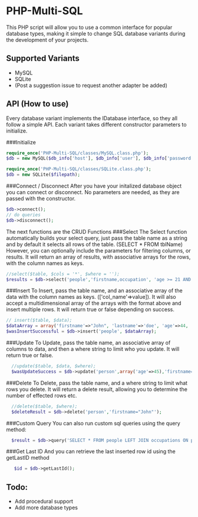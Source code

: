 # PHP-Multi-SQL

This PHP script will allow you to use a common interface for popular database types, making it simple to change SQL database variants during the development of your projects.

## Supported Variants
* MySQL
* SQLite
* (Post a suggestion issue to request another adapter be added)

## API (How to use)
Every database variant implements the IDatabase interface, so they all follow a simple API.
Each variant takes different constructor parameters to initialize.

###Initialize
```php
require_once('PHP-Multi-SQL/classes/MySQL.class.php');
$db = new MySQL($db_info['host'], $db_info['user'], $db_info['password'], $db_info['db_name']);

require_once('PHP-Multi-SQL/classes/SQLite.class.php');
$db = new SQLite($filepath);
```

###Connect / Disconnect
After you have your initalized database object you can connect or disconnect. No parameters are needed, as they are passed with the constructor.
```php
$db->connect();
// do queries
$db->disconnect();
```

The next functions are the CRUD Functions
###Select
The Select function automatically builds your select query, just pass the table name as a string and by default it selects all rows of the table. (SELECT * FROM tblName) However, you can optionally include the parameters for filtering columns, or results. It will return an array of results, with associative arrays for the rows, with the column names as keys.
```php
//select($table, $cols = '*', $where = '');
$results = $db->select('people','firstname,occupation', 'age >= 21 AND gender = "male"');
```
###Insert
To Insert, pass the table name, and an associative array of the data with the column names as keys. (['col_name'=>value]). It will also accept a multidimensional array of the arrays with the format above and insert multiple rows. It will return true or false depending on success.
```php
// insert($table, $data);
$dataArray = array('firstname'=>"John", 'lastname'=>'doe', 'age'=>44, 'gender'=>"male");
$wasInsertSuccessful = $db->insert('people', $dataArray);
```
###Update
To Update, pass the table name, an associative array of columns to data, and then a where string to limit who you update. It will return true or false.
```php
  //update($table, $data, $where);
  $wasUpdateSuccess = $db->update('person',array('age'=>45),'firstname="John"');
```
###Delete
To Delete, pass the table name, and a where string to limit what rows you delete. It will return a delete result, allowing you to determine the number of effected rows etc.
```php
  //delete($table, $where);
  $deleteResult = $db->delete('person','firstname="John"');
```
###Custom Query
You can also run custom sql queries using the query method:
```php
  $result = $db->query('SELECT * FROM people LEFT JOIN occupations ON people.id=occupations.person_id');
```
###Get Last ID
And you can retrieve the last inserted row id using the getLastID method
```php
   $id = $db->getLastId();
```
## Todo:
* Add procedural support
* Add more database types
